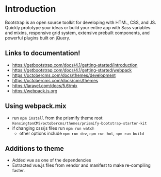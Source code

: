 # Introduction

Bootstrap is an open source toolkit for developing with HTML, CSS, and JS. Quickly prototype your ideas or build your entire app with Sass variables and mixins, responsive grid system, extensive prebuilt components, and powerful plugins built on jQuery.

## Links to documentation!
* https://getbootstrap.com/docs/4.1/getting-started/introduction
* https://getbootstrap.com/docs/4.1/getting-started/webpack
* https://octobercms.com/docs/themes/development
* https://octobercms.com/docs/cms/themes
* https://laravel.com/docs/5.6/mix
* https://webpack.js.org

## Using webpack.mix

* run `npm install` from the prismify theme root `KensingtonCMS/octobercms/themes/prismify-bootstrap-starter-kit`
* if changing css/js files run `npm run watch`
    * other options include `npm run dev`, `npm run hot`, `npm run build`

## Additions to theme

* Added vue as one of the dependencies
* Extracted vue.js files from vendor and manifest to make re-compiling faster.




